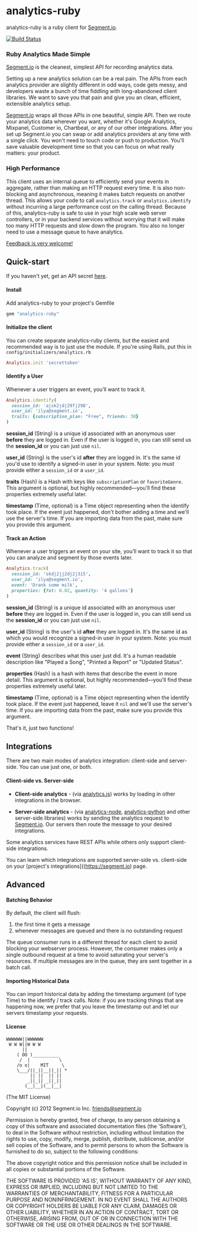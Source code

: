 analytics-ruby
==============

analytics-ruby is a ruby client for [Segment.io](https://segment.io).

[![Build Status](https://travis-ci.org/segmentio/analytics-ruby.png?branch=master)](https://travis-ci.org/segmentio/analytics-ruby)

### Ruby Analytics Made Simple

[Segment.io](https://segment.io) is the cleanest, simplest API for recording analytics data.

Setting up a new analytics solution can be a real pain. The APIs from each analytics provider are slightly different in odd ways, code gets messy, and developers waste a bunch of time fiddling with long-abandoned client libraries. We want to save you that pain and give you an clean, efficient, extensible analytics setup.

[Segment.io](https://segment.io) wraps all those APIs in one beautiful, simple API. Then we route your analytics data wherever you want, whether it's Google Analytics, Mixpanel, Customer io, Chartbeat, or any of our other integrations. After you set up Segment.io you can swap or add analytics providers at any time with a single click. You won't need to touch code or push to production. You'll save valuable development time so that you can focus on what really matters: your product.

### High Performance

This client uses an internal queue to efficiently send your events in aggregate, rather than making an HTTP
request every time. It is also non-blocking and asynchronous, meaning it makes batch requests on another thread. This allows your code to call `analytics.track` or `analytics.identify` without incurring a large performance cost on the calling thread. Because of this, analytics-ruby is safe to use in your high scale web server controllers, or in your backend services
without worrying that it will make too many HTTP requests and slow down the program. You also no longer need to use a message queue to have analytics.

[Feedback is very welcome!](mailto:friends@segment.io)

## Quick-start

If you haven't yet, get an API secret [here](https://segment.io).

#### Install

Add analytics-ruby to your project's Gemfile
```ruby
gem "analytics-ruby"
```

#### Initialize the client

You can create separate analytics-ruby clients, but the easiest and recommended way is 
to just use the module. If you're using Rails, put this in `config/initializers/analytics.rb`

```ruby
Analytics.init 'secrettoken'
```

#### Identify a User

Whenever a user triggers an event, you’ll want to track it.

```ruby
Analytics.identify(
  session_id: 'ajsk2jdj29fj298', 
  user_id: 'ilya@segment.io', 
  traits: {subscription_plan: "Free", friends: 30}
)
```

**session_id** (String) is a unique id associated with an anonymous user **before** they are logged in. Even if the user
is logged in, you can still send us the **session_id** or you can just use `nil`.

**user_id** (String) is the user's id **after** they are logged in. It's the same id you'd use to identify a signed-in user in your system. Note: you must provide either a `session_id` or a `user_id`.

**traits** (Hash) is a Hash with keys like `subscriptionPlan` or `favoriteGenre`. This argument is optional, but highly recommended—you’ll find these properties extremely useful later.

**timestamp** (Time, optional) is a Time object representing when the identify took place. If the event just happened, don't bother adding a time and we'll use the server's time. If you are importing data from the past, make sure you provide this argument.

#### Track an Action

Whenever a user triggers an event on your site, you’ll want to track it so that you can analyze and segment by those events later.

```ruby
Analytics.track(
  session_id: 'skdj2jj2dj2j3i5', 
  user_id: 'ilya@segment.io', 
  event: 'Drank some milk', 
  properties: {fat: 0.02, quantity: '4 gallons'}
)
```

**session_id** (String) is a unique id associated with an anonymous user **before** they are logged in. Even if the user
is logged in, you can still send us the **session_id** or you can just use `nil`.

**user_id** (String) is the user's id **after** they are logged in. It's the same id as which you would recognize a signed-in user in your system. Note: you must provide either a `session_id` or a `user_id`.

**event** (String) describes what this user just did. It's a human readable description like "Played a Song", "Printed a Report" or "Updated Status".

**properties** (Hash) is a hash with items that describe the event in more detail. This argument is optional, but highly recommended—you’ll find these properties extremely useful later.

**timestamp** (Time, optional) is a Time object representing when the identify took place. If the event just happened, leave it `nil` and we'll use the server's time. If you are importing data from the past, make sure you provide this argument.

That's it, just two functions!

## Integrations

There are two main modes of analytics integration: client-side and server-side. You can use just one, or both.

#### Client-side vs. Server-side

* **Client-side analytics** - (via [analytics.js](https://github.com/segmentio/analytics.js)) works by loading in other integrations
in the browser.

* **Server-side analytics** - (via [analytics-node](https://github.com/segmentio/analytics-node), [analytics-python](https://github.com/segmentio/analytics-python) and other server-side libraries) works
by sending the analytics request to [Segment.io](https://segment.io). Our servers then route the message to your desired integrations.

Some analytics services have REST APIs while others only support client-side integrations.

You can learn which integrations are supported server-side vs. client-side on your [project's integrations]((https://segment.io) page.

## Advanced

#### Batching Behavior

By default, the client will flush:

1. the first time it gets a message
1. whenever messages are queued and there is no outstanding request

The queue consumer runs in a different thread for each client to avoid blocking your webserver process. However, the consumer makes only a single outbound request at a time to avoid saturating your server's resources. If multiple messages are in the queue, they are sent together in a batch call.

#### Importing Historical Data

You can import historical data by adding the timestamp argument (of type
Time) to the identify / track calls. Note: if you are tracking
things that are happening now, we prefer that you leave the timestamp out and
let our servers timestamp your requests.

#### License

```
WWWWWW||WWWWWW
 W W W||W W W
      ||
    ( OO )__________
     /  |           \
    /o o|    MIT     \
    \___/||_||__||_|| *
         || ||  || ||
        _||_|| _||_||
       (__|__|(__|__|
```

(The MIT License)

Copyright (c) 2012 Segment.io Inc. <friends@segment.io>

Permission is hereby granted, free of charge, to any person obtaining a copy of this software and associated documentation files (the 'Software'), to deal in the Software without restriction, including without limitation the rights to use, copy, modify, merge, publish, distribute, sublicense, and/or sell copies of the Software, and to permit persons to whom the Software is furnished to do so, subject to the following conditions:

The above copyright notice and this permission notice shall be included in all copies or substantial portions of the Software.

THE SOFTWARE IS PROVIDED 'AS IS', WITHOUT WARRANTY OF ANY KIND, EXPRESS OR IMPLIED, INCLUDING BUT NOT LIMITED TO THE WARRANTIES OF MERCHANTABILITY, FITNESS FOR A PARTICULAR PURPOSE AND NONINFRINGEMENT. IN NO EVENT SHALL THE AUTHORS OR COPYRIGHT HOLDERS BE LIABLE FOR ANY CLAIM, DAMAGES OR OTHER LIABILITY, WHETHER IN AN ACTION OF CONTRACT, TORT OR OTHERWISE, ARISING FROM, OUT OF OR IN CONNECTION WITH THE SOFTWARE OR THE USE OR OTHER DEALINGS IN THE SOFTWARE.